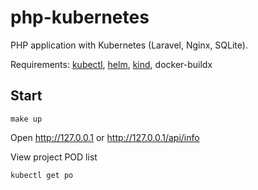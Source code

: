 # php-kubernetes

PHP application with Kubernetes (Laravel, Nginx, SQLite). 

Requirements: [kubectl](https://kubernetes.io/ru/docs/tasks/tools/install-kubectl/), [helm](https://helm.sh/ru/docs/intro/install/), [kind](https://kind.sigs.k8s.io/docs/user/quick-start/#installation), docker-buildx

## Start

```shell
make up
```

Open http://127.0.0.1 or http://127.0.0.1/api/info

View project POD list

```shell
kubectl get po
```
